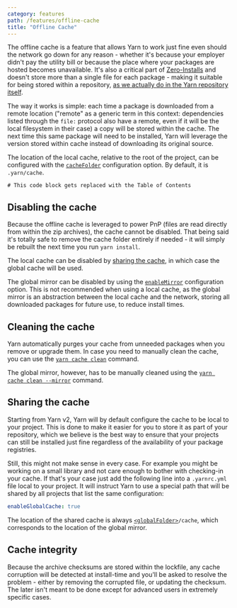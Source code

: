 ```yaml
---
category: features
path: /features/offline-cache
title: "Offline Cache"
---
```


The offline cache is a feature that allows Yarn to work just fine even should the network go down for any reason - whether it's because your employer didn't pay the utility bill or because the place where your packages are hosted becomes unavailable. It's also a critical part of [Zero-Installs](/features/zero-installs) and doesn't store more than a single file for each package - making it suitable for being stored within a repository, [as we actually do in the Yarn repository itself](https://github.com/yarnpkg/berry/tree/master/.yarn/cache).

The way it works is simple: each time a package is downloaded from a remote location ("remote" as a generic term in this context: dependencies listed through the `file:` protocol also have a remote, even if it will be the local filesystem in their case) a copy will be stored within the cache. The next time this same package will need to be installed, Yarn will leverage the version stored within cache instead of downloading its original source.

The location of the local cache, relative to the root of the project, can be configured with the [`cacheFolder`](/configuration/yarnrc#cacheFolder) configuration option. By default, it is `.yarn/cache`.

```toc
# This code block gets replaced with the Table of Contents
```

## Disabling the cache

Because the offline cache is leveraged to power PnP (files are read directly from within the zip archives), the cache cannot be disabled. That being said it's totally safe to remove the cache folder entirely if needed - it will simply be rebuilt the next time you run `yarn install`.

The local cache can be disabled by [sharing the cache](#sharing-the-cache), in which case the global cache will be used.

The global mirror can be disabled by using the [`enableMirror`](/configuration/yarnrc#enableMirror) configuration option. This is not recommended when using a local cache, as the global mirror is an abstraction between the local cache and the network, storing all downloaded packages for future use, to reduce install times.

## Cleaning the cache

Yarn automatically purges your cache from unneeded packages when you remove or upgrade them. In case you need to manually clean the cache, you can use the [`yarn cache clean`](/cli/cache/clean) command.

The global mirror, however, has to be manually cleaned using the [`yarn cache clean --mirror`](/cli/cache/clean) command.

## Sharing the cache

Starting from Yarn v2, Yarn will by default configure the cache to be local to your project. This is done to make it easier for you to store it as part of your repository, which we believe is the best way to ensure that your projects can still be installed just fine regardless of the availability of your package registries.

Still, this might not make sense in every case. For example you might be working on a small library and not care enough to bother with checking-in your cache. If that's your case just add the following line into a `.yarnrc.yml` file local to your project. It will instruct Yarn to use a special path that will be shared by all projects that list the same configuration:

```yaml
enableGlobalCache: true
```

The location of the shared cache is always [`<globalFolder>`](/configuration/yarnrc#globalFolder)`/cache`, which corresponds to the location of the global mirror.

## Cache integrity

Because the archive checksums are stored within the lockfile, any cache corruption will be detected at install-time and you'll be asked to resolve the problem - either by removing the corrupted file, or updating the checksum. The later isn't meant to be done except for advanced users in extremely specific cases.
